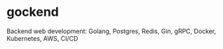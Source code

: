 # gockend
Backend web development: Golang, Postgres, Redis, Gin, gRPC, Docker, Kubernetes, AWS, CI/CD
